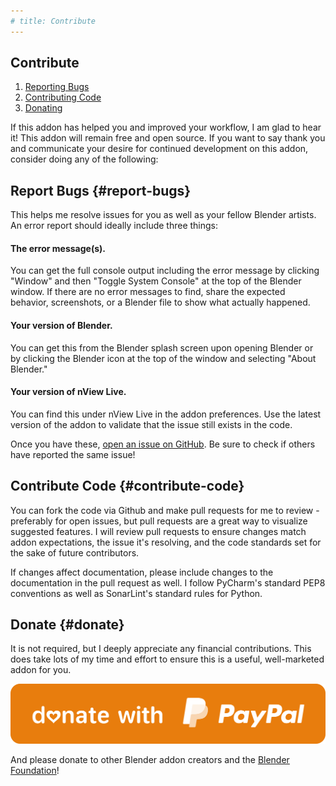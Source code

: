 ```yaml
---
# title: Contribute
---
```


## Contribute
1. [Reporting Bugs](#report-bugs)
2. [Contributing Code](#contribute-code)
3. [Donating](#donate)

If this addon has helped you and improved your workflow, I am glad to hear it!
This addon will remain free and open source. If you want to say thank you and
communicate your desire for continued development on this addon, consider
doing any of the following:

## Report Bugs {#report-bugs}
This helps me resolve issues for you as well as your fellow Blender artists.
An error report should ideally include three things:

#### The error message(s).
You can get the full console output including the error message
by clicking "Window" and then "Toggle System Console" at the top of the Blender window.
If there are no error messages to find, share the expected behavior, screenshots,
or a Blender file to show what actually happened.

#### Your version of Blender.
You can get this from the Blender splash screen upon opening Blender
or by clicking the Blender icon at the top of the window and
selecting "About Blender."

#### Your version of nView Live.
You can find this under nView Live in the addon preferences.
Use the latest version of the addon to validate that
the issue still exists in the code.

Once you have these,
[open an issue on GitHub](https://github.com/{{site.github_username}}/nview-live/issues/new).
Be sure to check if others have reported the same issue!

## Contribute Code {#contribute-code}

You can fork the code via Github and make pull requests for me to review - 
preferably for open issues, but pull requests are a great way
to visualize suggested features.
I will review pull requests to ensure changes match addon expectations,
the issue it's resolving, and the code standards set
for the sake of future contributors.

If changes affect documentation, please include changes to
the documentation in the pull request as well.
I follow PyCharm's standard PEP8 conventions as well as SonarLint's
standard rules for Python.

## Donate {#donate}

It is not required, but I deeply appreciate any financial contributions.
This does take lots of my time and effort to ensure this is
a useful, well-marketed addon for you.

[![Donate here](assets/img/blender_orange_donate.svg#donateimg)
](https://paypal.me/spencermagnusson/)

And please donate to other Blender addon creators
and the [Blender Foundation](https://fund.blender.org/)!